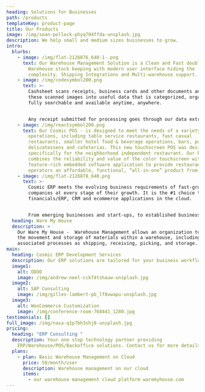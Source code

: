 ```yaml
---
heading: Solutions for Businesses
path: /products
templateKey: product-page
title: Our Products
image: /img/sean-pollock-phyq704ffda-unsplash.jpg
description: We help small and medium sizes businesses to grow.
intro:
  blurbs:
    - image: /img/flat-2126876_640-1-.png
      text: Our Warehouse Management Solution is a Clean and Fast double entry based
        Warehouse stock keeping with modern user interface hiding the
        complexity. Shipping Integrations and Multi-warehouse support.
    - image: /img/codesymbol200.png
      text: >-
        Cashsheet scans receipts, business cards and other documents and turns
        these scanned images into useful data that is categorized, organized,
        fully searchable and available anytime, anywhere.


        Any receipt submitted for processing goes through our data extraction process, where the important information (vendor, total, tax, date, payment type) is extracted and then verified by a team member to ensure the highest possible accuracy. The processed receipt data is then categorized, organized in your online account.
    - image: /img/reactsymbol200.png
      text: Our Cosmic POS - is designed to meet the needs of a variety of foodservice
        operations, including table service restaurants, fast casual
        restaurants, smaller hotel food & beverage operations, bars, pubs,
        delicatessens and cafeterias. This new touchscreen POS was designed
        specifically for the neighborhood independent restaurant. Our POS
        combines the reliability and value of the color touchscreen with a
        feature-rich embedded software application to provide restaurant
        operators an affordable, functional, “all-in-one” product from COSMIC.
    - image: /img/flat-2126878_640.png
      text: >-
        Cosmic ERP meets the evolving business requirements of fast-growing
        companies at every stage of their growth. It is the #1 choice to run
        financials/ERP, CRM and ecommerce applications in the cloud.


        From emerging businesses and start-ups, to established businesses, Cosmic ERP empowers modern, fast-growing companies, both private and public, to unlock their growth potential. Our cloud-based solutions streamline mission critical business processes and reduce IT costs, allowing you to easily scale and future-proof your business with an agile business platform that evolves as your needs change.
  heading: Ware My House
  description: >
    Our Ware My House -  Warehouse Management allows an organization to control
    the movement and storage of materials within a warehouse, including managing
    associated processes as shipping, receiving, picking, and storage.
main:
  heading: Cosmic ERP Development Services
  description: Our ERP solutions are tailored for your business workflows.
  image1:
    alt: ODOO
    image: /img/andrew-neel-cckf4tshauw-unsplash.jpg
  image2:
    alt: SAP Consulting
    image: /img/gilles-lambert-pb_lf8vwapu-unsplash.jpg
  image3:
    alt: WooCommerce Customization
    image: /img/conference-room-768441_1280.jpg
testimonials: []
full_image: /img/nasa-q1p7bh3shj8-unsplash.jpg
pricing:
  heading: "ERP Consulting "
  description: Your one stop technology partner providing
    ERP/Warehouse/POS/Backoffice solutions. Contact us for more details
  plans:
    - plan: Basic Warehouse Management on Cloud
      price: 50/month/user
      description: Warehouse management on our cloud
      items:
        - our warehouse management cloud platform waremyhouse.com
---
```


